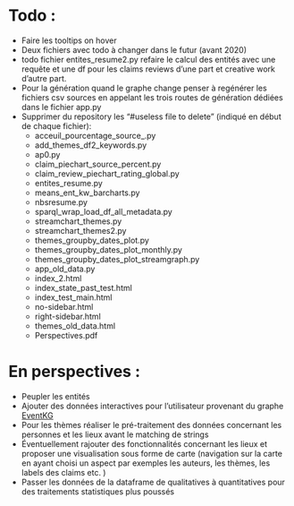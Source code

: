 # Todo :

- Faire les tooltips on hover
- Deux fichiers avec todo à changer dans le futur (avant 2020)
- todo fichier entites_resume2.py refaire le calcul des entités avec une requête et une df
pour les claims reviews d’une part et creative work d’autre part.
- Pour la génération quand le graphe change penser à regénérer les fichiers csv sources
en appelant les trois routes de génération dédiées dans le fichier app.py
- Supprimer du repository les “#useless file to delete” (indiqué en début de chaque fichier):
  - acceuil_pourcentage_source_.py
  - add_themes_df2_keywords.py
  - ap0.py
  - claim_piechart_source_percent.py
  - claim_review_piechart_rating_global.py
  - entites_resume.py
  - means_ent_kw_barcharts.py
  - nbsresume.py
  - sparql_wrap_load_df_all_metadata.py
  - streamchart_themes.py
  - streamchart_themes2.py
  - themes_groupby_dates_plot.py
  - themes_groupby_dates_plot_monthly.py
  - themes_groupby_dates_plot_streamgraph.py
  - app_old_data.py
  - index_2.html
  - index_state_past_test.html
  - index_test_main.html
  - no-sidebar.html
  - right-sidebar.html
  - themes_old_data.html
  - Perspectives.pdf

# En perspectives :

- Peupler les entités
- Ajouter des données interactives pour l’utilisateur provenant du graphe [EventKG](http://eventkg.l3s.uni-hannover.de/)
- Pour les thèmes réaliser le pré-traitement des données concernant les personnes et les
lieux avant le matching de strings
- Éventuellement rajouter des fonctionnalités concernant les lieux et proposer une
visualisation sous forme de carte (navigation sur la carte en ayant choisi un aspect par
exemples les auteurs, les thèmes, les labels des claims etc. )
- Passer les données de la dataframe de qualitatives à quantitatives pour des traitements
statistiques plus poussés

